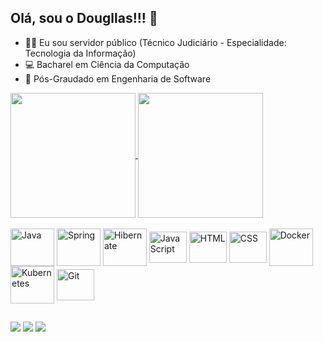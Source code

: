 ## Olá, sou o Dougllas!!! 👋

- 👨‍💻 Eu sou servidor público (Técnico Judiciário - Especialidade: Tecnologia da Informação)
- 💻 Bacharel em Ciência da Computação
- 💾 Pós-Graudado em Engenharia de Software

<a href="https://github.com/anuraghazra/github-readme-stats">
  <img height=200 align="center" src="https://github-readme-stats.vercel.app/api?username=dougllasdiniz91&show_icons=true&theme=merko" />
</a>
<a href="https://github.com/anuraghazra/convoychat">
  <img height=200 align="center" src="https://github-readme-stats.vercel.app/api/top-langs?username=dougllasdiniz91&layout=compact&langs_count=8&card_width=320&show_icons=true&theme=gruvbox" />
</a>

<div style="display: inline_block"><br>
  <img align="center" alt="Java" height="60" width="70" src="https://cdn.jsdelivr.net/gh/devicons/devicon@latest/icons/java/java-original-wordmark.svg" />          
  <img align="center" alt="Spring" height="60" width="70" src="https://cdn.jsdelivr.net/gh/devicons/devicon@latest/icons/spring/spring-original-wordmark.svg">
  <img align="center" alt="Hibernate" height="60" width="70" src="https://cdn.jsdelivr.net/gh/devicons/devicon@latest/icons/hibernate/hibernate-original-wordmark.svg" />
  <img align="center" alt="JavaScript" height="50" width="60" src="https://cdn.jsdelivr.net/gh/devicons/devicon@latest/icons/javascript/javascript-original.svg">
  <img align="center" alt="HTML" height="50" width="60" src="https://cdn.jsdelivr.net/gh/devicons/devicon@latest/icons/html5/html5-original.svg">
  <img align="center" alt="CSS" height="50" width="60" src="https://cdn.jsdelivr.net/gh/devicons/devicon@latest/icons/css3/css3-original.svg">
  <img align="center" alt="Docker" height="60" width="70" src="https://cdn.jsdelivr.net/gh/devicons/devicon@latest/icons/docker/docker-original-wordmark.svg">
  <img align="center" alt="Kubernetes" height="60" width="70" src="https://cdn.jsdelivr.net/gh/devicons/devicon@latest/icons/kubernetes/kubernetes-plain-wordmark.svg">
  <img align="center" alt="Git" height="50" width="60" src="https://cdn.jsdelivr.net/gh/devicons/devicon@latest/icons/git/git-original.svg">
</div>

  ##
 
<div> 
  <a href="https://instagram.com/dougllasdiniz91" target="_blank"><img src="https://img.shields.io/badge/-Instagram-%23E4405F?style=for-the-badge&logo=instagram&logoColor=white" target="_blank"></a>
  <a href = "mailto:dmd.dougllas@gmail.com"><img src="https://img.shields.io/badge/-Gmail-%23333?style=for-the-badge&logo=gmail&logoColor=white" target="_blank"></a>
  <a href="https://www.linkedin.com/in/dougllas-diniz-443075b3" target="_blank"><img src="https://img.shields.io/badge/-LinkedIn-%230077B5?style=for-the-badge&logo=linkedin&logoColor=white" target="_blank"></a> 
  
</div>
